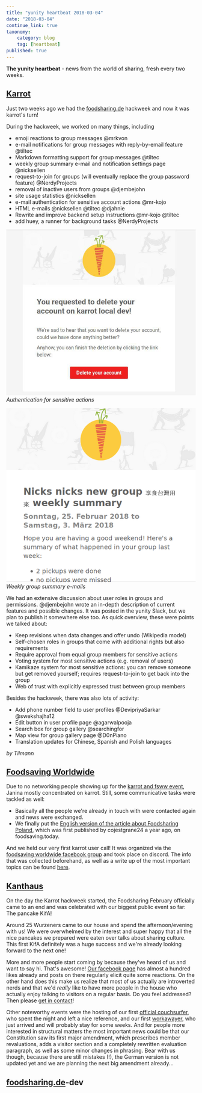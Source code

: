 ```yaml
---
title: "yunity heartbeat 2018-03-04"
date: "2018-03-04"
continue_link: true
taxonomy:
    category: blog
    tag: [heartbeat]
published: true
---
```


**The yunity heartbeat** - news from the world of sharing, fresh every two weeks.

## [Karrot](https://karrot.world)

Just two weeks ago we had the [foodsharing.de](https://foodsharing.de) hackweek and now it was karrot's turn!

During the hackweek, we worked on many things, including

- emoji reactions to group messages @mrkvon
- e-mail notifications for group messages with reply-by-email feature @tiltec
- Markdown formatting support for group messages @tiltec
- weekly group summary e-mail and notification settings page @nicksellen
- request-to-join for groups (will eventually replace the group password feature) @NerdyProjects
- removal of inactive users from groups @djembejohn
- site usage statistics @nicksellen
- e-mail authentication for sensitive account actions @mr-kojo
- HTML e-mails @nicksellen @tiltec @djahnie
- Rewrite and improve backend setup instructions @mr-kojo @tiltec
- add huey, a runner for background tasks @NerdyProjects

![](karrot-sensitive-action.jpg)
_Authentication for sensitive actions_

![](karrot-weekly-summary.png)
_Weekly group summary e-mails_

We had an extensive discussion about user roles in groups and permissions. @djembejohn wrote an in-depth description of current features and possible changes. It was posted in the yunity Slack, but we plan to publish it somewhere else too. As quick overview, these were points we talked about:

- Keep revisions when data changes and offer undo (Wikipedia model)
- Self-chosen roles in groups that come with additional rights but also requirements
- Require approval from equal group members for sensitive actions
- Voting system for most sensitive actions (e.g. removal of users)
- Kamikaze system for most sensitive actions: you can remove someone but get removed yourself; requires request-to-join to get back into the group
- Web of trust with explicitly expressed trust between group members

Besides the hackweek, there was also lots of activity:

- Add phone number field to user profiles @DevipriyaSarkar @swekshajha12
- Edit button in user profile page @agarwalpooja
- Search box for group gallery @searchingfor
- Map view for group gallery page @D0nPiano
- Translation updates for Chinese, Spanish and Polish languages

_by Tilmann_

## [Foodsaving Worldwide](https://foodsaving.world)

Due to no networking people showing up for the [karrot and fsww event](https://yunity.org/events/2018-02-24-fsww-hackweek), Janina mostly concentrated on karrot. Still, some communicative tasks were tackled as well:

- Basically all the people we're already in touch with were contacted again and news were exchanged.
- We finally put the [English version of the article about Foodsharing Poland](https://foodsaving.today/en/blog/2018/02/27/fsps-in-poland), which was first published by cojestgrane24 a year ago, on foodsaving.today.

And we held our very first karrot user call! It was organized via the [foodsaving worldwide facebook group](https://www.facebook.com/groups/foodsaving.worldwide/) and took place on discord. The info that was collected beforehand, as well as a write up of the most important topics can be found [here](https://yunity.atlassian.net/wiki/spaces/FSINT/pages/177078273/Karrot+user+call+1).

## [Kanthaus](https://kanthaus.online)

On the day the Karrot hackweek started, the Foodsharing February officially came to an end and was celebrated with our biggest public event so far: The pancake KifA!

Around 25 Wurzeners came to our house and spend the afternoon/evening with us! We were overwhelmed by the interest and super happy that all the nice pancakes we prepared were eaten over talks about sharing culture. This first KifA definitely was a huge success and we're already looking forward to the next one!

More and more people start coming by because they've heard of us and want to say hi. That's awesome! [Our facebook page](https://www.facebook.com/kanthaus.online/) has almost a hundred likes already and posts on there regularly elicit quite some reactions. On the other hand does this make us realize that most of us actually are introverted nerds and that we'd _really_ like to have more people in the house who actually enjoy talking to visitors on a regular basis. Do you feel addressed? Then please [get in contact](mailto:hello@kanthaus.online)!

Other noteworthy events were the hosting of our first [official couchsurfer](https://www.couchsurfing.com/people/hopefullyunique), who spent the night and left a nice reference, and our first [workawayer](https://www.workaway.info/367874778735-en.html), who just arrived and will probably stay for some weeks. And for people more interested in structural matters the most important news could be that our Constitution saw its first major amendment, which prescribes member revaluations, adds a visitor section and a completely rewritten evaluation paragraph, as well as some minor changes in phrasing. Bear with us though, because there are still mistakes (!), the German version is not updated yet and we are planning the next big amendment already...

## [foodsharing.de](https://foodsharing.de)-dev
